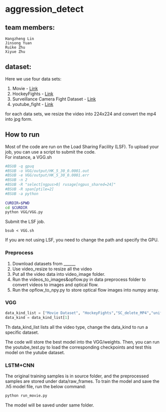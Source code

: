 # aggression_detect
## team members:  
    Hangzheng Lin  
    Jinsong Yuan  
    Ruike Zhu  
    Xiyue Zhu  


## dataset:
Here we use four  data sets:  
1. Movie - [Link](https://academictorrents.com/details/70e0794e2292fc051a13f05ea6f5b6c16f3d3635)
2. HockeyFights - [Link](https://academictorrents.com/details/38d9ed996a5a75a039b84cf8a137be794e7cee89)
3. Surveillance Camera Fight Dataset - [Link](https://github.com/sayibet/fight-detection-surv-dataset)
4. youtube_fight - [Link](https://github.com/aggression-detect/aggression\_detect)

for each data sets, we resize the video into 224x224 and convert the mp4 into jpg form.

## How to run
Most of the code are run on the Load Sharing Facility (LSF). To upload your job, you can use a script to submit the code.  
For instance, a VGG.sh
```sh
#BSUB -q gpuq
#BSUB -o VGG/output/HK_5_30_0.0001.out
#BSUB -e VGG/output/HK_5_30_0.0001.err
#BSUB -n 2
#BSUB -R "select[ngpus>0] rusage[ngpus_shared=24]"
#BSUB -R span[ptile=2]
#BSUB -a python
 
CURDIR=$PWD
cd $CURDIR
python VGG/VGG.py
```
Submit the LSF job.
```
bsub < VGG.sh
```  
If you are not using LSF, you need to change the path and specify the GPU.  

### Preprocess
1. Download datasets from ______  
2. Use video_resize to resize all the video    
3. Put all the video data into video_image folder.  
4. Run the videos_to_images&opflow.py in data preprocess folder to convert videos to images and optical flow.  
5. Run the opflow_to_npy.py to store optical flow images into numpy array.  

### VGG 
```python  
data_kind_list = ["Movie Dataset", "HockeyFights","SC_delete_MP4","uniform_youtube_MP4","Real_Life_Violence_Dataset","crowd_violence"]  
data_kind = data_kind_list[1]  
```  
Th data_kind_list lists all the video type, change the data_kind to run a specific dataset.  

The code will store the best model into the VGG/weights. Then, you can run the youtube_test.py to load the corresponding checkpoints and test this model on the yutube dataset.

### LSTM+CNN
The original training samples is in source folder, and the preprocessed samples are stored under data/raw_frames.
To train the model and save the .h5 model file, run the below command:
```python  
python run_movie.py 
```  
The model will be saved under same folder. 
